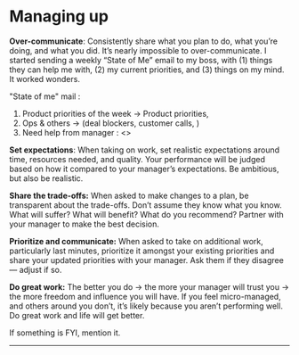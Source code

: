 # Managing up

**Over-communicate**: Consistently share what you plan to do, what you’re doing, and what you did. It’s nearly impossible to over-communicate. I started sending a weekly “State of Me” email to my boss, with (1) things they can help me with, (2) my current priorities, and (3) things on my mind. It worked wonders.

"State of me" mail :

1. Product priorities of the week → Product priorities, 
2. Ops & others → (deal blockers, customer calls, <anything else to highlight>)
3. Need help from manager : <>

**Set expectations**: When taking on work, set realistic expectations around time, resources needed, and quality. Your performance will be judged based on how it compared to your manager’s expectations. Be ambitious, but also be realistic.

**Share the trade-offs:** When asked to make changes to a plan, be transparent about the trade-offs. Don’t assume they know what you know. What will suffer? What will benefit? What do you recommend? Partner with your manager to make the best decision.

**Prioritize and communicate:** When asked to take on additional work, particularly last minutes, prioritize it amongst your existing priorities and share your updated priorities with your manager. Ask them if they disagree — adjust if so.

**Do great work:** The better you do -> the more your manager will trust you -> the more freedom and influence you will have. If you feel micro-managed, and others around you don’t, it’s likely because you aren’t performing well. Do great work and life will get better.

If something is FYI, mention it.

---